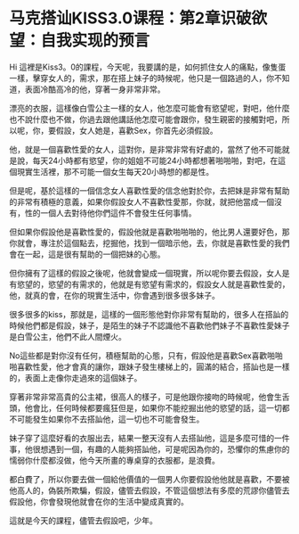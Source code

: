 # 马克搭讪KISS3.0课程：第2章识破欲望：自我实现的预言

Hi 這裡是Kiss3。0的課程，今天呢，我要講的是，如何抓住女人的痛點，像隻蛋一樣，擊穿女人的，需求，那在搭上妹子的時候呢，他只是一個路過的人，你不知道，表面冷酷高冷的他，穿著一身非常非常。

漂亮的衣服，這樣像白雪公主一樣的女人，他怎麼可能會有慾望呢，對吧，他什麼也不說什麼也不做，你過去跟他講話他怎麼可能會跟你，發生親密的接觸對吧，所以呢，你，要假設，女人她是，喜歡Sex，你首先必須假設。

他，就是一個喜歡性愛的女人，這對你，是非常非常有好處的，當然了他不可能就是說，每天24小時都有慾望，你的姐姐不可能24小時都想著啪啪啪，對吧，在這個現實生活裡，那不可能一個女生每天20小時想的都是性。

但是呢，基於這樣的一個信念女人喜歡性愛的信念他對於你，去把妹是非常有幫助的非常有積極的意義，如果你假設女人不喜歡性愛那，你就，就把他當成一個沒有，性的一個人去對待他你們這件不會發生任何事情。

但如果你假設他是喜歡性愛的，假設他就是喜歡啪啪啪的，他比男人還要好色，那你就會，專注於這個點去，挖掘他，找到一個暗示他，去，你就是喜歡性愛的我們會在一起，這是很有幫助的一個把妹的心態。

但你擁有了這樣的假設之後呢，他就會變成一個現實，所以呢你要去假設，女人是有慾望的，慾望的有需求的，他就是有慾望有需求的，假設女人就是喜歡性愛的，他，就真的會，在你的現實生活中，你會遇到很多很多妹子。

很多很多的kiss，那就是，這樣的一個形態他對你非常有幫助的，很多人在搭訕的時候他們都是假設，妹子，是陌生的妹子不認識他不喜歡他們妹子不喜歡性愛妹子是白雪公主，他們不此人間煙火。

No這些都是對你沒有任何，積極幫助的心態，只有，假設他是喜歡Sex喜歡啪啪啪喜歡性愛，他才會真的讓你，跟妹子發生樓梯上的，圓滿的結合，搭訕也是一樣的，表面上走像你走過來的這個妹子。

穿著非常非常高貴的公主裙，很高人的樣子，可是他跟你接吻的時候呢，他會生舌頭，他會比，任何時候都要瘋狂但是，如果你不能挖掘出他的慾望的話，這一切都不可能發生如果你不去搭訕他，這一切也不可能會發生。

妹子穿了這麼好看的衣服出去，結果一整天沒有人去搭訕他，這是多麼可惜的一件事，他很想遇到一個，有趣的人能夠搭訕他，可是呢因為你的，恐懼你的焦慮你的懦弱你什麼都沒做，他今天所畫的專桌穿的衣服都，是浪費。

都白費了，所以你要去做一個給他價值的一個男人你要假設他他就是喜歡，不要被他高人的，偽裝所欺騙，假設，儘管去假設，不管這個想法有多麼的荒謬你儘管去假設他，你會發現他就會在你的生活中變成真實的。

這就是今天的課程，儘管去假設吧，少年。